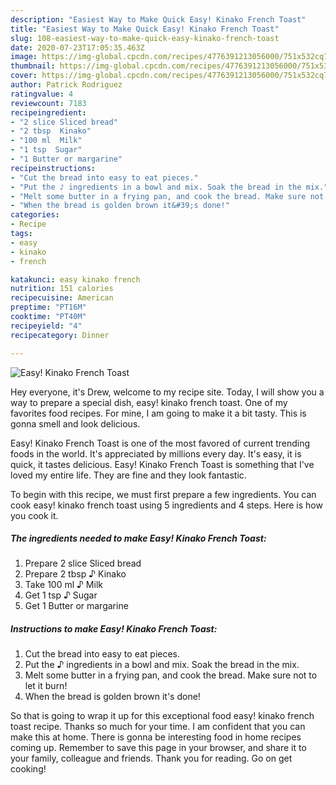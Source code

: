 ```yaml
---
description: "Easiest Way to Make Quick Easy! Kinako French Toast"
title: "Easiest Way to Make Quick Easy! Kinako French Toast"
slug: 108-easiest-way-to-make-quick-easy-kinako-french-toast
date: 2020-07-23T17:05:35.463Z
image: https://img-global.cpcdn.com/recipes/4776391213056000/751x532cq70/easy-kinako-french-toast-recipe-main-photo.jpg
thumbnail: https://img-global.cpcdn.com/recipes/4776391213056000/751x532cq70/easy-kinako-french-toast-recipe-main-photo.jpg
cover: https://img-global.cpcdn.com/recipes/4776391213056000/751x532cq70/easy-kinako-french-toast-recipe-main-photo.jpg
author: Patrick Rodriguez
ratingvalue: 4
reviewcount: 7183
recipeingredient:
- "2 slice Sliced bread"
- "2 tbsp  Kinako"
- "100 ml  Milk"
- "1 tsp  Sugar"
- "1 Butter or margarine"
recipeinstructions:
- "Cut the bread into easy to eat pieces."
- "Put the ♪ ingredients in a bowl and mix. Soak the bread in the mix."
- "Melt some butter in a frying pan, and cook the bread. Make sure not to let it burn!"
- "When the bread is golden brown it&#39;s done!"
categories:
- Recipe
tags:
- easy
- kinako
- french

katakunci: easy kinako french 
nutrition: 151 calories
recipecuisine: American
preptime: "PT16M"
cooktime: "PT40M"
recipeyield: "4"
recipecategory: Dinner

---
```



![Easy! Kinako French Toast](https://img-global.cpcdn.com/recipes/4776391213056000/751x532cq70/easy-kinako-french-toast-recipe-main-photo.jpg)

Hey everyone, it's Drew, welcome to my recipe site. Today, I will show you a way to prepare a special dish, easy! kinako french toast. One of my favorites food recipes. For mine, I am going to make it a bit tasty. This is gonna smell and look delicious.

Easy! Kinako French Toast is one of the most favored of current trending foods in the world. It's appreciated by millions every day. It's easy, it is quick, it tastes delicious. Easy! Kinako French Toast is something that I've loved my entire life. They are fine and they look fantastic.




To begin with this recipe, we must first prepare a few ingredients. You can cook easy! kinako french toast using 5 ingredients and 4 steps. Here is how you cook it.

<!--inarticleads1-->

##### The ingredients needed to make Easy! Kinako French Toast:

1. Prepare 2 slice Sliced bread
1. Prepare 2 tbsp ♪ Kinako
1. Take 100 ml ♪ Milk
1. Get 1 tsp ♪ Sugar
1. Get 1 Butter or margarine




<!--inarticleads2-->

##### Instructions to make Easy! Kinako French Toast:

1. Cut the bread into easy to eat pieces.
1. Put the ♪ ingredients in a bowl and mix. Soak the bread in the mix.
1. Melt some butter in a frying pan, and cook the bread. Make sure not to let it burn!
1. When the bread is golden brown it&#39;s done!




So that is going to wrap it up for this exceptional food easy! kinako french toast recipe. Thanks so much for your time. I am confident that you can make this at home. There is gonna be interesting food in home recipes coming up. Remember to save this page in your browser, and share it to your family, colleague and friends. Thank you for reading. Go on get cooking!
